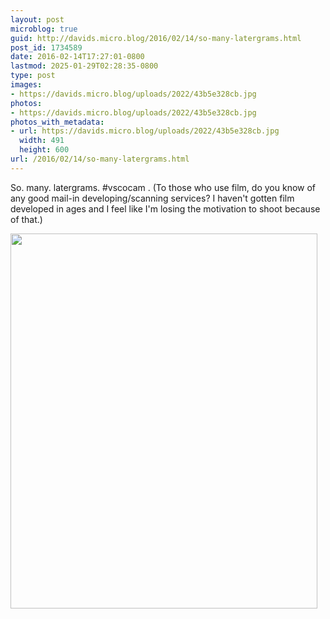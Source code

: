 ```yaml
---
layout: post
microblog: true
guid: http://davids.micro.blog/2016/02/14/so-many-latergrams.html
post_id: 1734589
date: 2016-02-14T17:27:01-0800
lastmod: 2025-01-29T02:28:35-0800
type: post
images:
- https://davids.micro.blog/uploads/2022/43b5e328cb.jpg
photos:
- https://davids.micro.blog/uploads/2022/43b5e328cb.jpg
photos_with_metadata:
- url: https://davids.micro.blog/uploads/2022/43b5e328cb.jpg
  width: 491
  height: 600
url: /2016/02/14/so-many-latergrams.html
---
```

So. many. latergrams. #vscocam
.
(To those who use film, do you know of any good mail-in developing/scanning services? I haven't gotten film developed in ages and I feel like I'm losing the motivation to shoot because of that.)

<img src="/uploads/2022/43b5e328cb.jpg" width="491" height="600" alt="">
